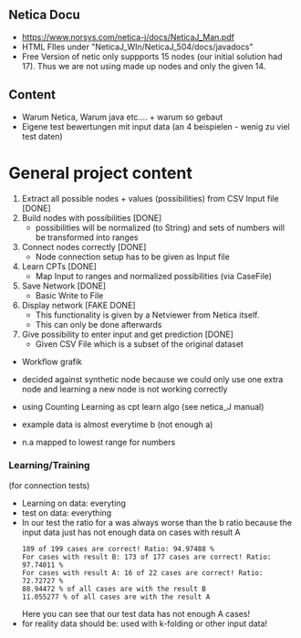 ## Netica Docu
* https://www.norsys.com/netica-j/docs/NeticaJ_Man.pdf
* HTML FIles under "NeticaJ_WIn/NeticaJ_504/docs/javadocs"
* Free Version of netic only suppports 15 nodes (our initial solution had 17). Thus we are not using made up nodes and only the given 14. 
## Content
* Warum Netica, Warum java etc.... + warum so gebaut 
* Eigene test bewertungen mit input data (an 4 beispielen - wenig zu viel test daten)

# General project content 
1. Extract all possible nodes + values (possibilities) from CSV Input file [DONE]
2. Build nodes with possibilities [DONE]
    * possibilities will be normalized (to String) and sets of numbers will be transformed into ranges
3. Connect nodes correctly [DONE]
    * Node connection setup has to be given as Input file 
4. Learn CPTs [DONE]
    * Map Input to ranges and normalized possibilities (via CaseFile)
5. Save Network [DONE]
    * Basic Write to File
6. Display network [FAKE DONE]
    * This functionality is given by a Netviewer from Netica itself. 
    * This can only be done afterwards 
7. Give possibility to enter input and get prediction [DONE]
    * Given CSV File which is a subset of the original dataset 
* Workflow grafik

* decided against synthetic node because we could only use one extra node and learning a new node is not working correctly 
* using Counting Learning as cpt learn algo (see netica_J manual)
* example data is almost everytime b (not enough a)
* n.a mapped to lowest range for numbers



### Learning/Training
 (for connection tests)
* Learning on data: everyting
* test on data: everything
* In our test the ratio for a was always worse than the b ratio because the input data just has not enough data on cases with result A
    ````
    189 of 199 cases are correct! Ratio: 94.97488 %
    For cases with result B: 173 of 177 cases are correct! Ratio: 97.74011 %
    For cases with result A: 16 of 22 cases are correct! Ratio: 72.72727 %
    88.94472 % of all cases are with the result B
    11.055277 % of all cases are with the result A
    ````
    Here you can see that our test data has not enough A cases!
* for reality data should be: used with k-folding or other input data!


